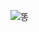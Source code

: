 ![똥](https://user-images.githubusercontent.com/76839826/103560427-19b54500-4efb-11eb-997d-0d678174b9e9.PNG)
